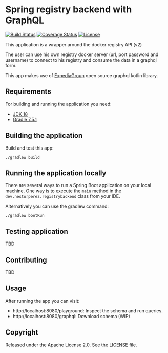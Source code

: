 # Spring registry backend with GraphQL

[![Build Status](https://travis-ci.org/codecentric/springboot-sample-app.svg?branch=master)](https://travis-ci.org/codecentric/springboot-sample-app)
[![Coverage Status](https://coveralls.io/repos/github/codecentric/springboot-sample-app/badge.svg?branch=master)](https://coveralls.io/github/codecentric/springboot-sample-app?branch=master)
[![License](http://img.shields.io/:license-apache-blue.svg)](http://www.apache.org/licenses/LICENSE-2.0.html)

This application is a wrapper around the docker registry API (v2)

The user can use his own registry docker server (url, port password and username) to connect to his registry and consume the data in a graphql form.

This app makes use of [ExpediaGroup](https://github.com/ExpediaGroup/graphql-kotlin) open source graphql kotlin library.

## Requirements

For building and running the application you need:

- [JDK 18](https://www.oracle.com/java/technologies/javase/jdk18-archive-downloads.html)
- [Gradle 7.5.1](https://gradle.org/releases/)

## Building the application
 Build and test this app:
```shell
./gradlew build
```

## Running the application locally

There are several ways to run a Spring Boot application on your local machine. One way is to execute the `main` method in the `dev.nestorperez.registrybackend` class from your IDE.

Alternatively you can use the gradlew command:

```shell
./gradlew bootRun
```

## Testing application
TBD

## Contributing
TBD

## Usage
After running the app you can visit:

* http://localhost:8080/playground: Inspect the schema and run queries.
* http://localhost:8080/graphql: Download schema (WIP)


## Copyright

Released under the Apache License 2.0. See the [LICENSE](https://github.com/codecentric/springboot-sample-app/blob/master/LICENSE) file.